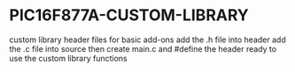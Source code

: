 # PIC16F877A-CUSTOM-LIBRARY
custom library header files for basic add-ons
add the .h file into header
add the .c file into source
then create main.c and #define the header
ready to use the custom library functions
